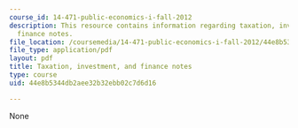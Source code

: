 ```yaml
---
course_id: 14-471-public-economics-i-fall-2012
description: This resource contains information regarding taxation, investment, and
  finance notes.
file_location: /coursemedia/14-471-public-economics-i-fall-2012/44e8b5344db2aee32b32ebb02c7d6d16_MIT14_471F12_Investment.pdf
file_type: application/pdf
layout: pdf
title: Taxation, investment, and finance notes
type: course
uid: 44e8b5344db2aee32b32ebb02c7d6d16

---
```

None